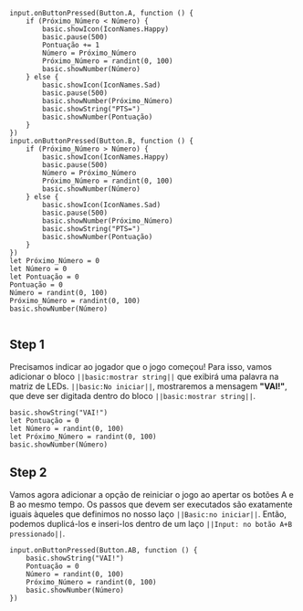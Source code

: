 ```template
input.onButtonPressed(Button.A, function () {
    if (Próximo_Número < Número) {
        basic.showIcon(IconNames.Happy)
        basic.pause(500)
        Pontuação += 1
        Número = Próximo_Número
        Próximo_Número = randint(0, 100)
        basic.showNumber(Número)
    } else {
        basic.showIcon(IconNames.Sad)
        basic.pause(500)
        basic.showNumber(Próximo_Número)
        basic.showString("PTS=")
        basic.showNumber(Pontuação)
    }
})
input.onButtonPressed(Button.B, function () {
    if (Próximo_Número > Número) {
        basic.showIcon(IconNames.Happy)
        basic.pause(500)
        Número = Próximo_Número
        Próximo_Número = randint(0, 100)
        basic.showNumber(Número)
    } else {
        basic.showIcon(IconNames.Sad)
        basic.pause(500)
        basic.showNumber(Próximo_Número)
        basic.showString("PTS=")
        basic.showNumber(Pontuação)
    }
})
let Próximo_Número = 0
let Número = 0
let Pontuação = 0
Pontuação = 0
Número = randint(0, 100)
Próximo_Número = randint(0, 100)
basic.showNumber(Número)


```

## Step 1

Precisamos indicar ao jogador que o jogo começou! Para isso, vamos
adicionar o bloco `||basic:mostrar string||` que exibirá uma
palavra na matriz de LEDs.
`||basic:No iniciar||`,
mostraremos a mensagem **"VAI!"**, que deve ser digitada dentro do
bloco `||basic:mostrar string||`.

```blocks
basic.showString("VAI!")
let Pontuação = 0
let Número = randint(0, 100)
let Próximo_Número = randint(0, 100)
basic.showNumber(Número)
```

## Step 2

Vamos agora adicionar a opção de reiniciar o jogo ao apertar os botões A e B
ao mesmo tempo.
Os passos que devem ser executados são exatamente
iguais àqueles que definimos no nosso laço `||Basic:no iniciar||`.
Então, podemos duplicá-los e inseri-los dentro de um laço
`||Input: no botão A+B pressionado||`.

```blocks
input.onButtonPressed(Button.AB, function () {
    basic.showString("VAI!")
    Pontuação = 0
    Número = randint(0, 100)
    Próximo_Número = randint(0, 100)
    basic.showNumber(Número)
})
```
